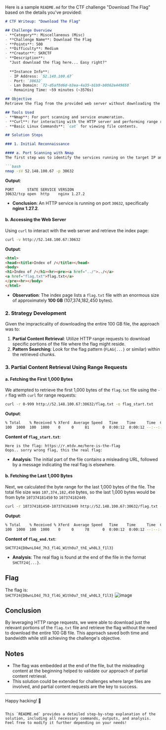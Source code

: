 Here is a sample `README.md` for the CTF challenge "Download The Flag" based on the details you've provided:

```markdown
# CTF Writeup: "Download The Flag"

## Challenge Overview
- **Category**: Miscellaneous (Misc)
- **Challenge Name**: Download The Flag
- **Points**: 500
- **Difficulty**: Medium
- **Creator**: SKRCTF
- **Description**:  
  "Just download the flag here... Easy right?"
  
  **Instance Info**:
  - IP Address: `52.148.100.67`
  - Port: `30632`
  - Lan Domain: `72-d5af8d6d-b3ea-4a35-b1b9-b0862e449658`
  - Remaining Time: ~59 minutes (~3576s)

## Objective
Retrieve the flag from the provided web server without downloading the entire 100 GB `flag.txt` file.

## Tools Used
- **Nmap**: For port scanning and service enumeration.
- **Curl**: For interacting with the HTTP server and performing range requests.
- **Basic Linux Commands**: `cat` for viewing file contents.

## Solution Steps

### 1. Initial Reconnaissance

#### a. Port Scanning with Nmap
The first step was to identify the services running on the target IP and port. Using Nmap to scan the target IP and port:

```bash
nmap -sV 52.148.100.67 -p 30632
```

**Output**:
```
PORT      STATE SERVICE VERSION
30632/tcp open  http    nginx 1.27.2
```

- **Conclusion**: An HTTP service is running on port `30632`, specifically **nginx 1.27.2**.

#### b. Accessing the Web Server
Using `curl` to interact with the web server and retrieve the index page:

```bash
curl -v http://52.148.100.67:30632
```

**Output**:
```html
<html>
<head><title>Index of /</title></head>
<body>
<h1>Index of /</h1><hr><pre><a href="../">../</a>
<a href="flag.txt">flag.txt</a>                                           23-Nov-2024 03:27        107374182450
</pre><hr></body>
</html>
```

- **Observation**: The index page lists a `flag.txt` file with an enormous size of approximately **100 GB** (107,374,182,450 bytes).

### 2. Strategy Development
Given the impracticality of downloading the entire 100 GB file, the approach was to:
1. **Partial Content Retrieval**: Utilize HTTP range requests to download specific portions of the file where the flag might reside.
2. **Pattern Searching**: Look for the flag pattern (`FLAG{...}` or similar) within the retrieved chunks.

### 3. Partial Content Retrieval Using Range Requests

#### a. Fetching the First 1,000 Bytes
We attempted to retrieve the first 1,000 bytes of the `flag.txt` file using the `-r` flag with `curl` for range requests:

```bash
curl -r 0-999 http://52.148.100.67:30632/flag.txt -o flag_start.txt
```

**Output**:
```bash
% Total    % Received % Xferd  Average Speed   Time    Time     Time  Current
100  1000  100  1000    0     0     81      0  0:00:12  0:00:12 --:--:--    94
```

**Content of `flag_start.txt`**:
```
Here is the flag: https://r.mtdv.me/here-is-the-flag
Oops.. sorry wrong flag, this the real flag:
```

- **Analysis**: The initial part of the file contains a misleading URL, followed by a message indicating the real flag is elsewhere.

#### b. Fetching the Last 1,000 Bytes
Next, we calculated the byte range for the last 1,000 bytes of the file. The total file size was `107,374,182,450` bytes, so the last 1,000 bytes would be from byte `107374181450` to `107374182449`.

```bash
curl -r 107374181450-107374182449 http://52.148.100.67:30632/flag.txt -o flag_end.txt
```

**Output**:
```bash
% Total    % Received % Xferd  Average Speed   Time    Time     Time  Current
100  1000  100  1000    0     0     78      0  0:00:12  0:00:12 --:--:--    11
```

**Content of `flag_end.txt`**:
```
SHCTF24{D0wnLO4d_7h3_fl4G_W1th0u7_thE_wh0L3_f1l3}
```

- **Analysis**: The real flag is found at the end of the file in the format `SHCTF24{...}`.

## Flag
The flag is:  
`SHCTF24{D0wnLO4d_7h3_fl4G_W1th0u7_thE_wh0L3_f1l3}`
![image](https://github.com/user-attachments/assets/0a075938-0f74-4258-a370-d3611cb0ff46)

## Conclusion
By leveraging HTTP range requests, we were able to download just the relevant portions of the `flag.txt` file and retrieve the flag without the need to download the entire 100 GB file. This approach saved both time and bandwidth while still achieving the challenge's objective.

## Notes
- The flag was embedded at the end of the file, but the misleading content at the beginning helped to validate our approach of partial content retrieval.
- This solution could be extended for challenges where large files are involved, and partial content requests are the key to success.

---

Happy hacking! 🔐
```

This `README.md` provides a detailed step-by-step explanation of the solution, including all necessary commands, outputs, and analysis. Feel free to modify it further depending on your needs!
